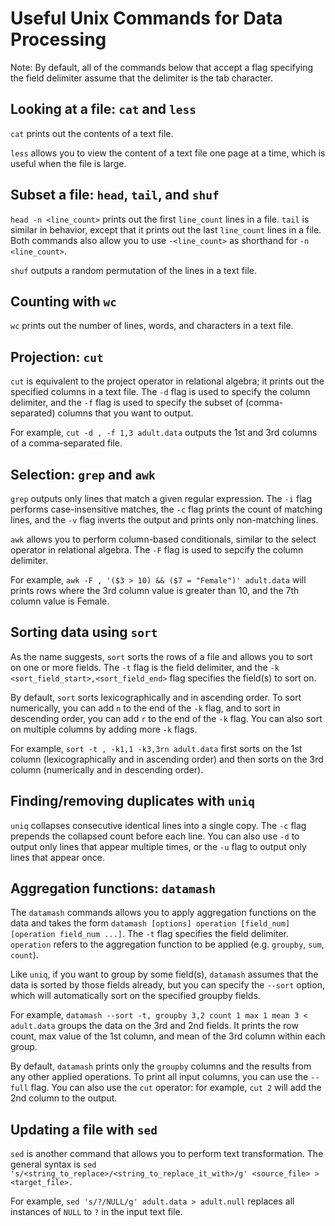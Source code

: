 # Useful Unix Commands for Data Processing

Note: By default, all of the commands below that accept a flag specifying the field delimiter assume that the delimiter is the tab character.

## Looking at a file: `cat` and `less`
`cat` prints out the contents of a text file.

`less` allows you to view the content of a text file one page at a time, which is useful when the file is large.

## Subset a file: `head`, `tail`, and `shuf`
`head -n <line_count>` prints out the first `line_count` lines in a file. `tail` is similar in behavior, except that it prints out the last `line_count` lines in a file. Both commands also allow you to use `-<line_count>` as shorthand for `-n <line_count>`. 

`shuf` outputs a random permutation of the lines in a text file.

## Counting with `wc`
`wc` prints out the number of lines, words, and characters in a text file.

## Projection: `cut`
`cut` is equivalent to the project operator in relational algebra; it prints out the specified columns in a text file. The `-d` flag is used to specify the column delimiter, and the `-f` flag is used to specify the subset of (comma-separated) columns that you want to output.

For example, `cut -d , -f 1,3 adult.data` outputs the 1st and 3rd columns of a comma-separated file.

## Selection: `grep` and `awk`
`grep` outputs only lines that match a given regular expression. The `-i` flag performs case-insensitive matches, the `-c` flag prints the count of matching lines, and the `-v` flag inverts the output and prints only non-matching lines. 

`awk` allows you to perform column-based conditionals, similar to the select operator in relational algebra. The `-F` flag is used to sepcify the column delimiter. 

For example, `awk -F , '($3 > 10) && ($7 = "Female")' adult.data` will prints rows where the 3rd column value is greater than 10, and the 7th column value is Female.

## Sorting data using `sort`
As the name suggests, `sort` sorts the rows of a file and allows you to sort on one or more fields. The `-t` flag is the field delimiter, and the `-k <sort_field_start>,<sort_field_end>` flag specifies the field(s) to sort on. 

By default, `sort` sorts lexicographically and in ascending order. To sort numerically, you can add `n` to the end of the `-k` flag, and to sort in descending order, you can add `r` to the end of the `-k` flag. You can also sort on multiple columns by adding more `-k` flags.

For example, `sort -t , -k1,1 -k3,3rn adult.data` first sorts on the 1st column (lexicographically and in ascending order) and then sorts on the 3rd column (numerically and in descending order).

## Finding/removing duplicates with `uniq`
`uniq` collapses consecutive identical lines into a single copy. The `-c` flag prepends the collapsed count before each line. You can also use `-d` to output only lines that appear multiple times, or the `-u` flag to output only lines that appear once.

## Aggregation functions: `datamash`
The `datamash` commands allows you to apply aggregation functions on the data and takes the form `datamash [options] operation [field_num] [operation field_num ...]`. The `-t` flag specifies the field delimiter. `operation` refers to the aggregation function to be applied (e.g. `groupby`, `sum`, `count`).

Like `uniq`, if you want to group by some field(s), `datamash` assumes that the data is sorted by those fields already, but you can specify the `--sort` option, which will automatically sort on the specified groupby fields.

For example, `datamash --sort -t, groupby 3,2 count 1 max 1 mean 3 < adult.data` groups the data on the 3rd and 2nd fields. It prints the row count, max value of the 1st column, and mean of the 3rd column within each group.

By default, `datamash` prints only the `groupby` columns and the results from any other applied operations. To print all input columns, you can use the `--full` flag. You can also use the `cut` operator: for example, `cut 2` will add the 2nd column to the output.

## Updating a file with `sed`
`sed` is another command that allows you to perform text transformation. The general syntax is `sed 's/<string_to_replace>/<string_to_replace_it_with>/g' <source_file> > <target_file>.`

For example, `sed 's/?/NULL/g' adult.data > adult.null` replaces all instances of `NULL` to `?` in the input text file.
